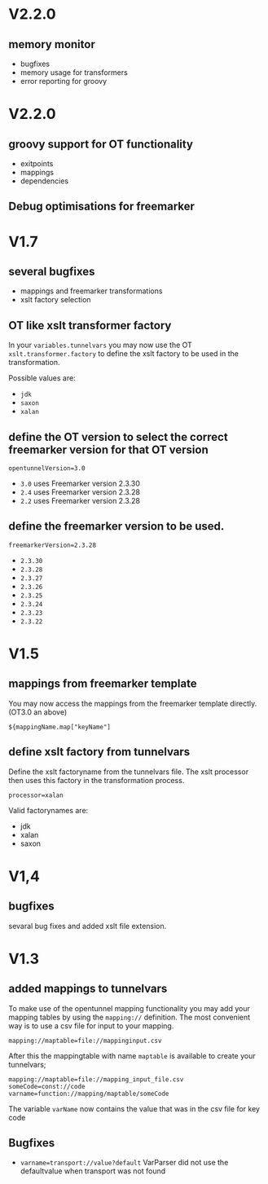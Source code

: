 # V2.2.0
## memory monitor
- bugfixes
- memory usage for transformers
- error reporting for groovy

# V2.2.0
## groovy support for OT functionality
- exitpoints
- mappings
- dependencies

## Debug optimisations for freemarker


# V1.7

## several bugfixes

- mappings and freemarker transformations
- xslt factory selection

## OT like xslt transformer factory

In your ``variables.tunnelvars`` you may now use the OT ``xslt.transformer.factory`` to define the xslt factory to be used in the transformation.

Possible values are:
- ``jdk``
- ``saxon``
- ``xalan``

## define the OT version to select the correct freemarker version for that OT version

``opentunnelVersion=3.0``

- ``3.0`` uses Freemarker version 2.3.30
- ``2.4`` uses Freemarker version 2.3.28
- ``2.2`` uses Freemarker version 2.3.28

## define the freemarker version to be used.

``freemarkerVersion=2.3.28``

- ``2.3.30``
- ``2.3.28``
- ``2.3.27``
- ``2.3.26``
- ``2.3.25``
- ``2.3.24``
- ``2.3.23``
- ``2.3.22``


# V1.5

## mappings from freemarker template

You may now access the mappings from the freemarker template directly. (OT3.0 an above)

``${mappingName.map["keyName"]``

## define xslt factory from tunnelvars

Define the xslt factoryname from the tunnelvars file. The xslt processor then uses this factory in the transformation process.

``processor=xalan``

Valid factorynames are:
- jdk
- xalan
- saxon

# V1,4

## bugfixes

sevaral bug fixes and added xslt file extension.

# V1.3

## added mappings to tunnelvars
To make use of the opentunnel mapping functionality you may add your mapping tables by using the `mapping://` definition.
The most convenient way is to use a csv file for input to your mapping.

``mapping://maptable=file://mappinginput.csv``

After this the mappingtable with name `maptable` is available to create your tunnelvars;

```
mapping://maptable=file://mapping_input_file.csv
someCode=const://code
varname=function://mapping/maptable/someCode
```
The variable `varName` now contains the value that was in the csv file for key code

## Bugfixes

- `varname=transport://value?default`   VarParser did not use the defaultvalue when transport was not found

